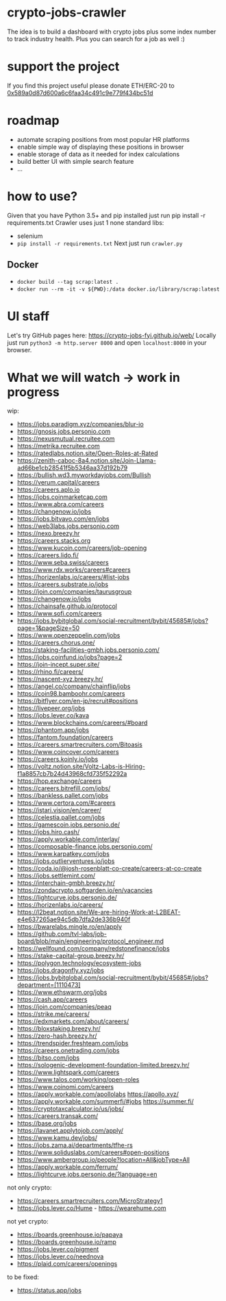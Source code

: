 # crypto-jobs-crawler
The idea is to build a dashboard with crypto jobs plus some index number to track industry health. Plus you can search for a job as well :)

# support the project
If you find this project useful please donate ETH/ERC-20 to [0x589a0d87d600a6c6faa34c491c9e779f434bc51d](https://etherscan.io/address/0x589a0d87d600a6c6faa34c491c9e779f434bc51d)

# roadmap
- automate scraping positions from most popular HR platforms
- enable simple way of displaying these positions in browser
- enable storage of data as it needed for index calculations
- build better UI with simple search feature
- ...

# how to use?
Given that you have Python 3.5+ and pip installed just run pip install -r requirements.txt
Crawler uses just 1 none standard libs:
- selenium 
- `pip install -r requirements.txt`
Next just run `crawler.py`

## Docker
- `docker build --tag scrap:latest .`
- `docker run --rm -it -v ${PWD}:/data docker.io/library/scrap:latest`

# UI staff
Let's try GitHub pages here: https://crypto-jobs-fyi.github.io/web/
Locally just run `python3 -m http.server 8000` and open `localhost:8000` in your browser.

# What we will watch -> work in progress

wip:
- https://jobs.paradigm.xyz/companies/blur-io
- https://gnosis.jobs.personio.com
- https://nexusmutual.recruitee.com
- https://metrika.recruitee.com
- https://ratedlabs.notion.site/Open-Roles-at-Rated
- https://zenith-caboc-8a4.notion.site/Join-Llama-ad66be1cb28541f5b5346aa37d192b79
- https://bullish.wd3.myworkdayjobs.com/Bullish
- https://verum.capital/careers
- https://careers.aplo.io
- https://jobs.coinmarketcap.com
- https://www.abra.com/careers
- https://changenow.io/jobs
- https://jobs.bitvavo.com/en/jobs
- https://web3labs.jobs.personio.com
- https://nexo.breezy.hr
- https://careers.stacks.org
- https://www.kucoin.com/careers/job-opening
- https://careers.lido.fi/
- https://www.seba.swiss/careers
- https://www.rdx.works/careers#careers
- https://horizenlabs.io/careers/#list-jobs
- https://careers.substrate.io/jobs
- https://join.com/companies/taurusgroup
- https://changenow.io/jobs
- https://chainsafe.github.io/protocol
- https://www.sofi.com/careers
- https://jobs.bybitglobal.com/social-recruitment/bybit/45685#/jobs?page=1&pageSize=50
- https://www.openzeppelin.com/jobs
- https://careers.chorus.one/
- https://staking-facilities-gmbh.jobs.personio.com/
- https://jobs.coinfund.io/jobs?page=2
- https://join-incept.super.site/
- https://rhino.fi/careers/
- https://nascent-xyz.breezy.hr/
- https://angel.co/company/chainflip/jobs
- https://coin98.bamboohr.com/careers
- https://bitflyer.com/en-jp/recruit#positions
- https://livepeer.org/jobs
- https://jobs.lever.co/kava
- https://www.blockchains.com/careers/#board
- https://phantom.app/jobs
- https://fantom.foundation/careers
- https://careers.smartrecruiters.com/Bitoasis
- https://www.coincover.com/careers
- https://careers.koinly.io/jobs
- https://voltz.notion.site/Voltz-Labs-is-Hiring-f1a8857cb7b24d43968cfd735f52292a
- https://hop.exchange/careers
- https://careers.bitrefill.com/jobs/
- https://bankless.pallet.com/jobs
- https://www.certora.com/#careers
- https://istari.vision/en/career/
- https://celestia.pallet.com/jobs
- https://gamescoin.jobs.personio.de/
- https://jobs.hiro.cash/
- https://apply.workable.com/interlay/
- https://composable-finance.jobs.personio.com/
- https://www.karpatkey.com/jobs
- https://jobs.outlierventures.io/jobs
- https://coda.io/@josh-rosenblatt-co-create/careers-at-co-create
- https://jobs.settlemint.com/
- https://interchain-gmbh.breezy.hr/
- https://zondacrypto.softgarden.io/en/vacancies
- https://lightcurve.jobs.personio.de/
- https://horizenlabs.io/careers/
- https://l2beat.notion.site/We-are-hiring-Work-at-L2BEAT-e4e637265ae94c5db7dfa2de336b940f
- https://bwarelabs.mingle.ro/en/apply
- https://github.com/tvl-labs/job-board/blob/main/engineering/protocol_engineer.md
- https://wellfound.com/company/redstonefinance/jobs
- https://stake-capital-group.breezy.hr/
- https://polygon.technology/ecosystem-jobs
- https://jobs.dragonfly.xyz/jobs 
- https://jobs.bybitglobal.com/social-recruitment/bybit/45685#/jobs?department=[1110473]
- https://www.ethswarm.org/jobs
- https://cash.app/careers
- https://join.com/companies/peaq
- https://strike.me/careers/
- https://edxmarkets.com/about/careers/
- https://bloxstaking.breezy.hr/
- https://zero-hash.breezy.hr/
- https://trendspider.freshteam.com/jobs
- https://careers.onetrading.com/jobs
- https://bitso.com/jobs
- https://sologenic-development-foundation-limited.breezy.hr/
- https://www.lightspark.com/careers
- https://www.talos.com/working/open-roles
- https://www.coinomi.com/careers
- https://apply.workable.com/apollolabs  https://apollo.xyz/
- https://apply.workable.com/summerfi/#jobs https://summer.fi/
- https://cryptotaxcalculator.io/us/jobs/
- https://careers.transak.com/
- https://base.org/jobs
- https://lavanet.applytojob.com/apply/
- https://www.kamu.dev/jobs/
- https://jobs.zama.ai/departments/tfhe-rs
- https://www.soliduslabs.com/careers#open-positions
- https://www.ambergroup.io/people?location=All&jobType=All
- https://apply.workable.com/ferrum/
- https://lightcurve.jobs.personio.de/?language=en


not only crypto:

- https://careers.smartrecruiters.com/MicroStrategy1
- https://jobs.lever.co/Hume - https://wearehume.com

not yet crypto:

- https://boards.greenhouse.io/papaya
- https://boards.greenhouse.io/ramp
- https://jobs.lever.co/pigment
- https://jobs.lever.co/neednova
- https://plaid.com/careers/openings

to be fixed:
- https://status.app/jobs
